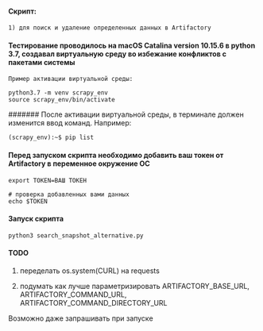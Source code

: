 #### Скрипт:
```
1) для поиск и удаление определенных данных в Artifactory
```

#### Тестирование проводилось на macOS Catalina version 10.15.6 в python 3.7, создавал виртуальную среду во избежание конфликтов с пакетами системы
```
Пример активации виртуальной среды: 

python3.7 -m venv scrapy_env
source scrapy_env/bin/activate
```
####### После активации виртуальной среды, в терминале должен изменится ввод команд. Например:
```
(scrapy_env):~$ pip list
```
#### Перед запуском скрипта необходимо добавить ваш токен от Artifactory в переменное окружение ОС
```
export TOKEN=ВАШ ТОКЕН

# проверка добавленных вами данных
echo $TOKEN
```
#### Запуск скрипта
```
python3 search_snapshot_alternative.py
```

#### TODO
1. переделать os.system(CURL) на requests

2. подумать как лучше параметризировать ARTIFACTORY_BASE_URL, ARTIFACTORY_COMMAND_URL, ARTIFACTORY_COMMAND_DIRECTORY_URL 

Возможно даже запрашивать при запуске

